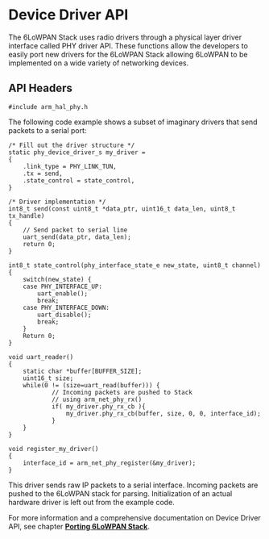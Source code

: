 # Device Driver API

The 6LoWPAN Stack uses radio drivers through a physical layer driver interface called PHY driver API. These functions allow the developers to easily port new drivers for the 6LoWPAN Stack allowing 6LoWPAN to be implemented on a wide variety of networking devices.

## API Headers

```
#include arm_hal_phy.h
```
The following code example shows a subset of imaginary drivers that send packets to a serial port:

```
/* Fill out the driver structure */
static phy_device_driver_s my_driver =
{
	.link_type = PHY_LINK_TUN,
	.tx = send,
	.state_control = state_control,
}

/* Driver implementation */
int8_t send(const uint8_t *data_ptr, uint16_t data_len, uint8_t tx_handle)
{
	// Send packet to serial line
	uart_send(data_ptr, data_len);
	return 0;
}

int8_t state_control(phy_interface_state_e new_state, uint8_t channel)
{
	switch(new_state) {
	case PHY_INTERFACE_UP:
		uart_enable();
		break;
	case PHY_INTERFACE_DOWN:
		uart_disable();
		break;
	}
	Return 0;
}

void uart_reader()
{
	static char *buffer[BUFFER_SIZE];
	uint16_t size;
	while(0 != (size=uart_read(buffer))) {
			// Incoming packets are pushed to Stack
			// using arm_net_phy_rx()
			if( my_driver.phy_rx_cb ){
			    my_driver.phy_rx_cb(buffer, size, 0, 0, interface_id);
			}
	}
}

void register_my_driver()
{
	interface_id = arm_net_phy_register(&my_driver);
}
```

This driver sends raw IP packets to a serial interface. Incoming packets are pushed to the 6LoWPAN stack for parsing. Initialization of an actual hardware driver is left out from the example code.

For more information and a comprehensive documentation on Device Driver API, see chapter [**Porting 6LoWPAN Stack**](16_API_porting.md). 

